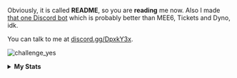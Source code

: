 Obviously, it is called **README**, so you are **reading** me now. Also I made [that one Discord bot](https://my.fuyuumi.ga/) which is probably better than MEE6, Tickets and Dyno, idk. 

You can talk to me at [discord.gg/DpxkY3x](https://discord.gg/dHkC4wTaTX).

![challenge_yes](https://i.alexflipnote.dev/4h93guy.png)

<details>
 <summary><b>My Stats</b></summary>
 <p align="center">
<img src="https://github-profile-trophy.vercel.app/?username=KASKUSTTV&margin-h=25&column=7&theme=juicyfresh">
 </p>
 
 <p align="center">
<img src="https://github-readme-stats.vercel.app/api?username=KASKUSTTV&show_icons=true&theme=radical&count_private=true&custom_title=My Stats&include_all_commits=true">
 </p>
 
 <p align="center">
<img src="https://github-readme-stats.vercel.app/api/top-langs/?username=KASKUSTTV&langs_count=6&theme=radical">
 </p>
 
 <p align="center">
<img src="https://github-readme-stats.vercel.app/api/wakatime?username=KASKUSTTV&layout=compact&theme=radical">
 </p>
 
</details>
